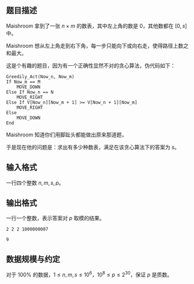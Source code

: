 ## 题目描述

Maishroom 拿到了一张 $n\times m$ 的数表，其中左上角的数是 $0$，其他数都在 $[0,s]$ 中。

Maishroom 想从左上角走到右下角，每一步只能向下或向右走，使得路径上数之和最大。

这是个有趣的题目，因为有一个正确性显然不对的贪心算法，伪代码如下：

```
Greedily_Act(Now_n, Now_m)
If Now_m == M
    MOVE_DOWN
Else If Now_n == N
    MOVE_RIGHT
Else If V[Now_n][Now_m + 1] >= V[Now_n + 1][Now_m]
    MOVE_RIGHT
Else
    MOVE_DOWN
End
```

Maishroom 知道你们用脚趾头都能做出原来那道题，

于是现在他的问题是：求出有多少种数表，满足在该贪心算法下的答案为 $s$。

## 输入格式

一行四个整数 $n,m,s,p$。

## 输出格式

一行一个整数，表示答案对 $p$ 取模的结果。

```input1
2 2 2 1000000007
```

```output1
9
```

## 数据规模与约定

对于 $100\%$ 的数据，$1\leq n,m,s\leq 10^6$，$10^8\leq p\leq 2^{30}$，保证 $p$ 是质数。

